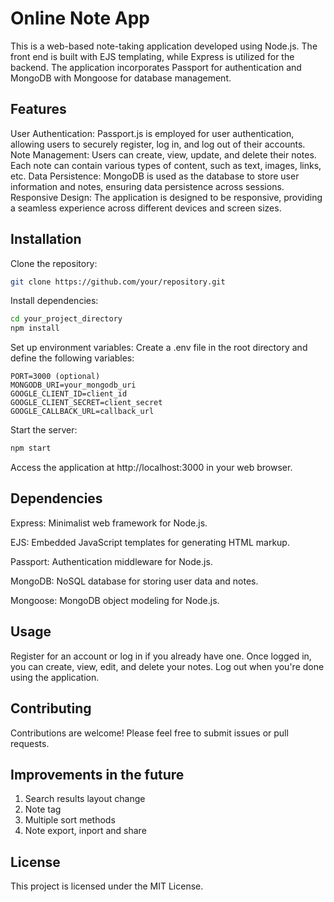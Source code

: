 # Online Note App
This is a web-based note-taking application developed using Node.js. The front end is built with EJS templating, while Express is utilized for the backend. The application incorporates Passport for authentication and MongoDB with Mongoose for database management.

## Features
User Authentication: Passport.js is employed for user authentication, allowing users to securely register, log in, and log out of their accounts.
Note Management: Users can create, view, update, and delete their notes. Each note can contain various types of content, such as text, images, links, etc.
Data Persistence: MongoDB is used as the database to store user information and notes, ensuring data persistence across sessions.
Responsive Design: The application is designed to be responsive, providing a seamless experience across different devices and screen sizes.

## Installation
Clone the repository:

```bash
git clone https://github.com/your/repository.git
```
Install dependencies:

```bash
cd your_project_directory
npm install
```

Set up environment variables:
Create a .env file in the root directory and define the following variables:

```plaintext
PORT=3000 (optional)
MONGODB_URI=your_mongodb_uri
GOOGLE_CLIENT_ID=client_id
GOOGLE_CLIENT_SECRET=client_secret
GOOGLE_CALLBACK_URL=callback_url
```
Start the server:

```bash
npm start
```
Access the application at http://localhost:3000 in your web browser.

## Dependencies
Express: Minimalist web framework for Node.js.

EJS: Embedded JavaScript templates for generating HTML markup.

Passport: Authentication middleware for Node.js.

MongoDB: NoSQL database for storing user data and notes.

Mongoose: MongoDB object modeling for Node.js.

## Usage
Register for an account or log in if you already have one.
Once logged in, you can create, view, edit, and delete your notes.
Log out when you're done using the application.

## Contributing
Contributions are welcome! Please feel free to submit issues or pull requests.

## Improvements in the future
1. Search results layout change
2. Note tag
3. Multiple sort methods
4. Note export, inport and share

## License
This project is licensed under the MIT License.